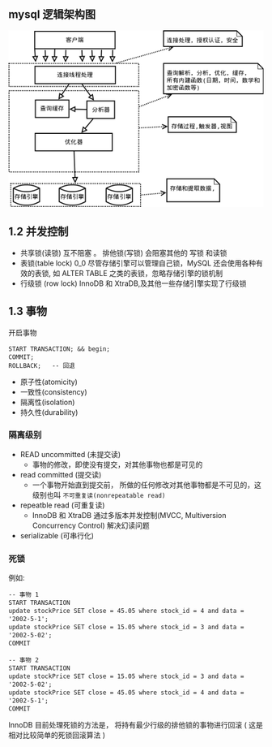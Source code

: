 ## mysql 逻辑架构图
![mysql 逻辑架构图](img/01_1.png)

## 1.2 并发控制

* 共享锁(读锁) 互不阻塞 。 排他锁(写锁) 会阻塞其他的 写锁 和读锁
* 表锁(table lock)  0_0 尽管存储引擎可以管理自己锁，MySQL 还会使用各种有效的表锁, 如 ALTER TABLE 之类的表锁，忽略存储引擎的锁机制
* 行级锁 (row lock) InnoDB 和 XtraDB,及其他一些存储引擎实现了行级锁

## 1.3 事物

开启事物 
```mysql
START TRANSACTION; && begin; 
COMMIT;
ROLLBACK;   -- 回退
```

* 原子性(atomicity)
* 一致性(consistency)
* 隔离性(isolation)
* 持久性(durability)

### 隔离级别

* READ uncommitted (未提交读)
    * 事物的修改，即使没有提交，对其他事物也都是可见的
* read committed (提交读)
    * 一个事物开始直到提交前， 所做的任何修改对其他事物都是不可见的，这级别也叫 ``不可重复读(nonrepeatable read)``
* repeatble read (可重复读)
    * InnoDB 和 XtraDB 通过多版本并发控制(MVCC, Multiversion Concurrency Control) 解决幻读问题
* serializable (可串行化)

### 死锁

例如:
```mysql
-- 事物 1
START TRANSACTION
update stockPrice SET close = 45.05 where stock_id = 4 and data = '2002-5-1';
update stockPrice SET close = 15.05 where stock_id = 3 and data = '2002-5-02';
COMMIT

-- 事物 2
START TRANSACTION
update stockPrice SET close = 15.05 where stock_id = 3 and data = '2002-5-02';
update stockPrice SET close = 45.05 where stock_id = 4 and data = '2002-5-1';
COMMIT

```
InnoDB 目前处理死锁的方法是， 将持有最少行级的排他锁的事物进行回滚 ( 这是相对比较简单的死锁回滚算法 )

